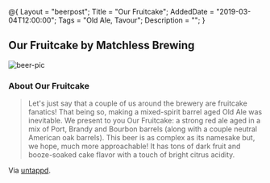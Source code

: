 @{ 
 Layout = "beerpost"; 
 Title = "Our Fruitcake"; 
 AddedDate = "2019-03-04T12:00:00"; 
 Tags = "Old Ale, Tavour"; 
 Description = ""; 
 } 
 

## Our Fruitcake by Matchless Brewing

![beer-pic]

### About Our Fruitcake

> Let's just say that a couple of us around the brewery are fruitcake fanatics! That being so, making a mixed-spirit barrel aged Old Ale was inevitable. We present to you Our Fruitcake: a strong red ale aged in a mix of Port, Brandy and Bourbon barrels (along with a couple neutral American oak barrels). This beer is as complex as its namesake but, we hope, much more approachable! It has tons of dark fruit and booze-soaked cake flavor with a touch of bright citrus acidity.

Via [untappd][untappd-url].

[untappd-url]: <https://untappd.com/b/matchless-brewing-our-fruitcake/2980414>
[beer-pic]: https://jasonpowley.com/assets/img/2019-03-04-our-fruitcake.jpeg "Our Fruitcake by Matchless Brewing"
